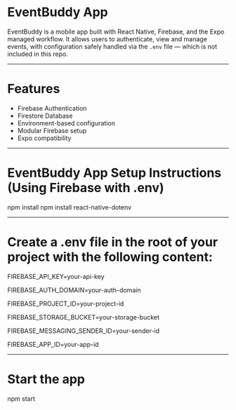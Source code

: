 # EventBuddy App

EventBuddy is a mobile app built with React Native, Firebase, and the Expo managed workflow. It allows users to authenticate, view and manage events, with configuration safely handled via the `.env` file — which is not included in this repo.

---

# Features

- Firebase Authentication
- Firestore Database
- Environment-based configuration
- Modular Firebase setup
- Expo compatibility

---

# EventBuddy App Setup Instructions (Using Firebase with .env)

npm install
npm install react-native-dotenv

---

# Create a .env file in the root of your project with the following content:
FIREBASE_API_KEY=your-api-key

FIREBASE_AUTH_DOMAIN=your-auth-domain

FIREBASE_PROJECT_ID=your-project-id

FIREBASE_STORAGE_BUCKET=your-storage-bucket

FIREBASE_MESSAGING_SENDER_ID=your-sender-id

FIREBASE_APP_ID=your-app-id

---

# Start the app
npm start


